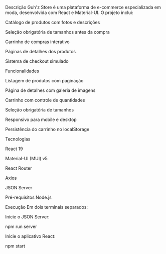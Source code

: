Descrição
Guh'z Store é uma plataforma de e-commerce especializada em moda, desenvolvida com React e Material-UI. O projeto inclui:

Catálogo de produtos com fotos e descrições

Seleção obrigatória de tamanhos antes da compra

Carrinho de compras interativo

Páginas de detalhes dos produtos

Sistema de checkout simulado

Funcionalidades

Listagem de produtos com paginação

Página de detalhes com galeria de imagens

Carrinho com controle de quantidades

Seleção obrigatória de tamanhos

Responsivo para mobile e desktop

Persistência do carrinho no localStorage

Tecnologias

React 19

Material-UI (MUI) v5

React Router

Axios

JSON Server

Pré-requisitos
Node.js

Execução
Em dois terminais separados:

Inicie o JSON Server:

npm run server

Inicie o aplicativo React:

npm start
